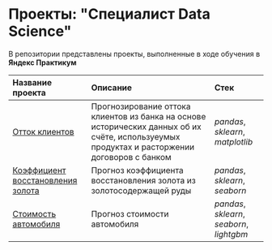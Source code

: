 # Проекты: "Специалист Data Science"
В репозитории представлены проекты, выполненные в ходе обучения в **Яндекс Практикум**

| Название проекта | Описание | Стек | 
| :---------------------- | :---------------------- | :---------------------- |
| [Отток клиентов](https://github.com/akrill-ds/yandex-practicum-projects/tree/main/Customer%20churn/) | Прогнозирование оттока клиентов из банка на основе исторических данных об их счёте, используеумых продуктах и расторжении договоров с банком | *pandas*, *sklearn*, *matplotlib* |
| [Коэффициент восстановления золота](https://github.com/akrill-ds/yandex-practicum-projects/tree/main/Gold%20recovery) | Прогноз коэффициента восстановления золота из золотосодержащей руды | *pandas*, *sklearn*, *seaborn* |
| [Стоимость автомобиля](https://github.com/akrill-ds/yandex-practicum-projects/tree/main/Car%20price/) | Прогноз стоимости автомобиля | *pandas*, *sklearn*, *seaborn*, *lightgbm* |
